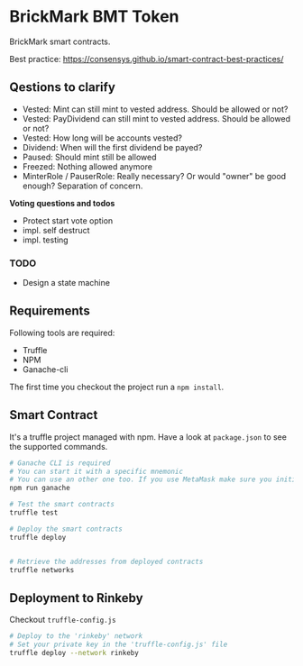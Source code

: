 # BrickMark BMT Token

BrickMark smart contracts.

Best practice: https://consensys.github.io/smart-contract-best-practices/

## Qestions to clarify

- Vested: Mint can still mint to vested address. Should be allowed or not?
- Vested: PayDividend can still mint to vested address. Should be allowed or not?
- Vested: How long will be accounts vested?
- Dividend: When will the first dividend be payed?
- Paused: Should mint still be allowed
- Freezed: Nothing allowed anymore
- MinterRole / PauserRole: Really necessary? Or would "owner" be good enough? Separation of concern.

**Voting questions and todos**
- Protect start vote option
- impl. self destruct
- impl. testing

### TODO
- Design a state machine

## Requirements

Following tools are required:

- Truffle
- NPM
- Ganache-cli

The first time you checkout the project run a `npm install`.

## Smart Contract

It's a truffle project managed with npm. Have a look at `package.json` to see the supported commands.

```bash
# Ganache CLI is required
# You can start it with a specific mnemonic
# You can use an other one too. If you use MetaMask make sure you initialize MM with the same Mnemonic
npm run ganache

# Test the smart contracts
truffle test

# Deploy the smart contracts
truffle deploy


# Retrieve the addresses from deployed contracts
truffle networks
```

## Deployment to Rinkeby

Checkout `truffle-config.js`

```bash
# Deploy to the 'rinkeby' network
# Set your private key in the 'truffle-config.js' file
truffle deploy --network rinkeby
```